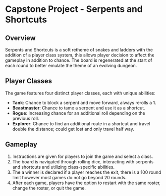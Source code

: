# Capstone Project - Serpents and Shortcuts
## Overview
Serpents and Shortcuts is a soft retheme of snakes and ladders with the addition of a player class system, this allows player decision to affect the gameplay in addition to chance. The board is regenerated at the start of each round to better emulate the theme of an evolving dungeon. 

## Player Classes
The game features four distinct player classes, each with unique abilities:
- **Tank**: Chance to block a serpent and move forward, always rerolls a 1.
- **Beastmaster**: Chance to tame a serpent and use it as a shortcut.
- **Rogue**: Increasing chance for an additional roll depending on the previous roll.
- **Explorer**: Chance to find an additional route in a shortcut and travel double the distance; could get lost and only travel half way.

## Gameplay
1. Instructions are given for players to join the game and select a class.
2. The board is navigated through rolling dice, interacting with serpents and shortcuts and utilizing class-specific abilities.
3. The a winner is declared if a player reaches the exit, there is a 100 round limit however most games do not go beyond 20 rounds.
4. After each game, players have the option to restart with the same roster, change the roster, or quit the game.
